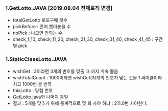 ### 1.GetLotto.JAVA [2019.08.04 전체로직 변경]
 - totalGetLotto 로또구매 갯수
 - pickBefore : 먼저 뽑아놓을 수 
 - noPick : 나오면 안되는 수
 - check_1_10, check_11_20, check_21_30, check_31_40, check_41_45 : 구간별 pick

### 1.StaticClassLotto.JAVA
- wishGet : 3이라면 3개의 번호를 맞출 때 까지 계속 뽑음 
- wishTotalCount : 1000이라면 wishGet(3)개의 번호가 맞는 것을  1 싸이클이라 치고 1000번 을 반복
- thisLotto : 당첨 번호 
- GetLotto.java와 나머지 동일 
- 결과 
: 5개를 맞추기 위해 통계적으로 몇 회 사야 하냐 : 211.0번 사야한다.

